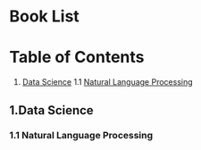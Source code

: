 # Book List

# Table of Contents

1. [Data Science](#datascience)
1.1 [Natural Language Processing](#NLP)

## 1.Data Science <a name = 'datascience'></a>

### 1.1 Natural Language Processing <a name = 'NLP'></a>
